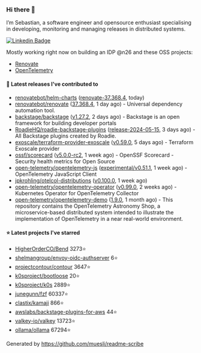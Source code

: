 ### Hi there 👋

I’m Sebastian, a software engineer and opensource enthusiast specialising in developing, monitoring and managing releases in distributed systems.    

[![Linkedin Badge](https://img.shields.io/badge/-LinkedIn-blue?style=flat&logo=Linkedin&logoColor=white&link=https://www.linkedin.com/in/sebastian-poxhofer/)](https://www.linkedin.com/in/sebastian-poxhofer/)

Mostly working right now on building an IDP @n26 and these OSS projects:
- [Renovate](https://github.com/renovatebot/renovate)
- [OpenTelemetry](https://github.com/open-telemetry)



#### 🚀 Latest releases I've contributed to

- [renovatebot/helm-charts](https://github.com/renovatebot/helm-charts) ([renovate-37.368.4](https://github.com/renovatebot/helm-charts/releases/tag/renovate-37.368.4), today)
- [renovatebot/renovate](https://github.com/renovatebot/renovate) ([37.368.4](https://github.com/renovatebot/renovate/releases/tag/37.368.4), 1 day ago) - Universal dependency automation tool.
- [backstage/backstage](https://github.com/backstage/backstage) ([v1.27.2](https://github.com/backstage/backstage/releases/tag/v1.27.2), 2 days ago) - Backstage is an open framework for building developer portals
- [RoadieHQ/roadie-backstage-plugins](https://github.com/RoadieHQ/roadie-backstage-plugins) ([release-2024-05-15](https://github.com/RoadieHQ/roadie-backstage-plugins/releases/tag/release-2024-05-15), 3 days ago) - All Backstage plugins created by Roadie.
- [exoscale/terraform-provider-exoscale](https://github.com/exoscale/terraform-provider-exoscale) ([v0.59.0](https://github.com/exoscale/terraform-provider-exoscale/releases/tag/v0.59.0), 5 days ago) - Terraform Exoscale provider
- [ossf/scorecard](https://github.com/ossf/scorecard) ([v5.0.0-rc2](https://github.com/ossf/scorecard/releases/tag/v5.0.0-rc2), 1 week ago) - OpenSSF Scorecard - Security health metrics for Open Source
- [open-telemetry/opentelemetry-js](https://github.com/open-telemetry/opentelemetry-js) ([experimental/v0.51.1](https://github.com/open-telemetry/opentelemetry-js/releases/tag/experimental/v0.51.1), 1 week ago) - OpenTelemetry JavaScript Client
- [jpkrohling/otelcol-distributions](https://github.com/jpkrohling/otelcol-distributions) ([v0.100.0](https://github.com/jpkrohling/otelcol-distributions/releases/tag/v0.100.0), 1 week ago)
- [open-telemetry/opentelemetry-operator](https://github.com/open-telemetry/opentelemetry-operator) ([v0.99.0](https://github.com/open-telemetry/opentelemetry-operator/releases/tag/v0.99.0), 2 weeks ago) - Kubernetes Operator for OpenTelemetry Collector
- [open-telemetry/opentelemetry-demo](https://github.com/open-telemetry/opentelemetry-demo) ([1.9.0](https://github.com/open-telemetry/opentelemetry-demo/releases/tag/1.9.0), 1 month ago) - This repository contains the OpenTelemetry Astronomy Shop, a microservice-based distributed system intended to illustrate the implementation of OpenTelemetry in a near real-world environment.

#### ⭐ Latest projects I've starred

- [HigherOrderCO/Bend](https://github.com/HigherOrderCO/Bend) 3273⭐
- [shelmangroup/envoy-oidc-authserver](https://github.com/shelmangroup/envoy-oidc-authserver) 6⭐
- [projectcontour/contour](https://github.com/projectcontour/contour) 3647⭐
- [k0sproject/bootloose](https://github.com/k0sproject/bootloose) 20⭐
- [k0sproject/k0s](https://github.com/k0sproject/k0s) 2889⭐
- [junegunn/fzf](https://github.com/junegunn/fzf) 60337⭐
- [clastix/kamaji](https://github.com/clastix/kamaji) 866⭐
- [awslabs/backstage-plugins-for-aws](https://github.com/awslabs/backstage-plugins-for-aws) 44⭐
- [valkey-io/valkey](https://github.com/valkey-io/valkey) 13723⭐
- [ollama/ollama](https://github.com/ollama/ollama) 67294⭐



Generated by https://github.com/muesli/readme-scribe
